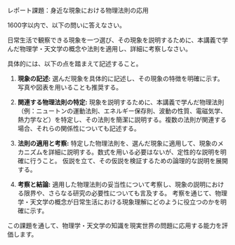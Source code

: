 レポート課題：身近な現象における物理法則の応用

1600字以内で、以下の問いに答えなさい。

日常生活で観察できる現象を一つ選び、その現象を説明するために、本講義で学んだ物理学・天文学の概念や法則を適用し、詳細に考察しなさい。

具体的には、以下の点を踏まえて記述すること。

1. **現象の記述:** 選んだ現象を具体的に記述し、その現象の特徴を明確に示す。写真や図表を用いることも推奨する。

2. **関連する物理法則の特定:**  現象を説明するために、本講義で学んだ物理法則（例：ニュートンの運動法則、エネルギー保存則、波動の性質、電磁気学、熱力学など）を特定し、その法則を簡潔に説明する。複数の法則が関連する場合、それらの関係性についても記述する。

3. **法則の適用と考察:** 特定した物理法則を、選んだ現象に適用して、現象のメカニズムを詳細に説明する。数式を用いる必要はないが、定性的な説明を明確に行うこと。  仮説を立て、その仮説を検証するための論理的な説明を展開する。

4. **考察と結論:**  適用した物理法則の妥当性について考察し、現象の説明における限界や、さらなる研究の必要性についても言及する。  考察を通じて、物理学・天文学の概念が日常生活における現象理解にどのように役立つのかを明確に示す。


この課題を通して、物理学・天文学の知識を現実世界の問題に応用する能力を評価します。
